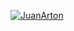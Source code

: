 [![JuanArton](https://circleci.com/gh/JuanArton/Dicoding-Submission-MADE.svg?style=svg)](https://circleci.com/gh/JuanArton/Dicoding-Submission-MADE)
